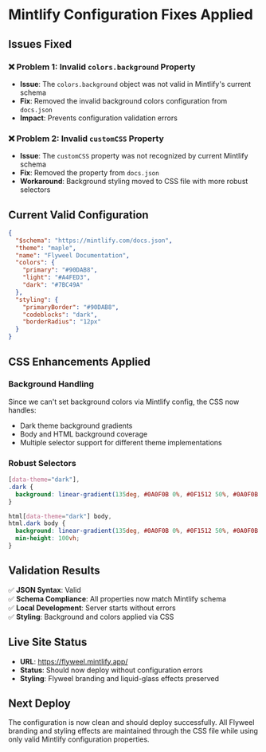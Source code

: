 # Mintlify Configuration Fixes Applied

## Issues Fixed

### ❌ Problem 1: Invalid `colors.background` Property
- **Issue**: The `colors.background` object was not valid in Mintlify's current schema
- **Fix**: Removed the invalid background colors configuration from `docs.json`
- **Impact**: Prevents configuration validation errors

### ❌ Problem 2: Invalid `customCSS` Property  
- **Issue**: The `customCSS` property was not recognized by current Mintlify schema
- **Fix**: Removed the property from `docs.json`
- **Workaround**: Background styling moved to CSS file with more robust selectors

## Current Valid Configuration

```json
{
  "$schema": "https://mintlify.com/docs.json",
  "theme": "maple",
  "name": "Flyweel Documentation",
  "colors": {
    "primary": "#90DAB8",
    "light": "#A4FED3", 
    "dark": "#7BC49A"
  },
  "styling": {
    "primaryBorder": "#90DAB8",
    "codeblocks": "dark",
    "borderRadius": "12px"
  }
}
```

## CSS Enhancements Applied

### Background Handling
Since we can't set background colors via Mintlify config, the CSS now handles:
- Dark theme background gradients
- Body and HTML background coverage
- Multiple selector support for different theme implementations

### Robust Selectors
```css
[data-theme="dark"],
.dark {
  background: linear-gradient(135deg, #0A0F0B 0%, #0F1512 50%, #0A0F0B 100%) !important;
}

html[data-theme="dark"] body,
html.dark body {
  background: linear-gradient(135deg, #0A0F0B 0%, #0F1512 50%, #0A0F0B 100%) !important;
  min-height: 100vh;
}
```

## Validation Results

✅ **JSON Syntax**: Valid  
✅ **Schema Compliance**: All properties now match Mintlify schema  
✅ **Local Development**: Server starts without errors  
✅ **Styling**: Background and colors applied via CSS  

## Live Site Status

- **URL**: https://flyweel.mintlify.app/
- **Status**: Should now deploy without configuration errors
- **Styling**: Flyweel branding and liquid-glass effects preserved

## Next Deploy

The configuration is now clean and should deploy successfully. All Flyweel branding and styling effects are maintained through the CSS file while using only valid Mintlify configuration properties.
